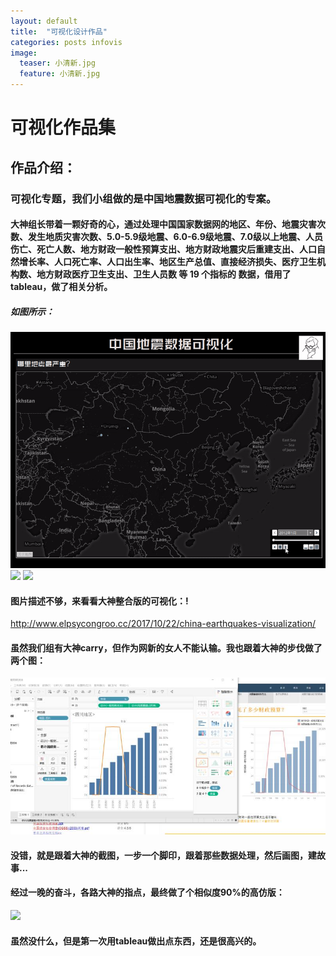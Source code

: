 ```yaml
---
layout: default
title:  "可视化设计作品"
categories: posts infovis
image:
  teaser: 小清新.jpg
  feature: 小清新.jpg
---
```



# 可视化作品集

## 作品介绍：
### 可视化专题，我们小组做的是中国地震数据可视化的专案。
####    大神组长带着一颗好奇的心，通过处理中国国家数据网的地区、年份、地震灾害次数、发生地质灾害次数、5.0-5.9级地震、6.0-6.9级地震、7.0级以上地震、人员伤亡、死亡人数、地方财政一般性预算支出、地方财政地震灾后重建支出、人口自然增长率、人口死亡率、人口出生率、地区生产总值、直接经济损失、医疗卫生机构数、地方财政医疗卫生支出、卫生人员数 等 19 个指标的 数据，借用了tableau，做了相关分析。



##### 如图所示：
   <img border="0" src="/images/China__2012-2017_Earthquakes_Visualization.gif" >

<img border="0" src="/images/大神作品1.jpg" >
<img border="0" src="/images/大神作品2.jpg" >



####  图片描述不够，来看看大神整合版的可视化：!
http://www.elpsycongroo.cc/2017/10/22/china-earthquakes-visualization/


#### 虽然我们组有大神carry，但作为网新的女人不能认输。我也跟着大神的步伐做了两个图：
<img border="0" src="/images/模仿.jpg" >


#### 没错，就是跟着大神的截图，一步一个脚印，跟着那些数据处理，然后画图，建故事...
#### 经过一晚的奋斗，各路大神的指点，最终做了个相似度90%的高仿版：


<img border="0" src="/images/我的作品.jpg" >


#### 虽然没什么，但是第一次用tableau做出点东西，还是很高兴的。
